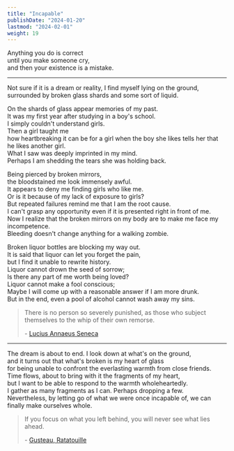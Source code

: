 ```yaml
---
title: "Incapable"
publishDate: "2024-01-20"
lastmod: "2024-02-01"
weight: 19
---
```


Anything you do is correct<br/>
until you make someone cry,<br/>
and then your existence is a mistake.<br/>

---

Not sure if it is a dream or reality, I find myself lying on the ground,<br/>
surrounded by broken glass shards and some sort of liquid.<br/>

On the shards of glass appear memories of my past.<br/>
It was my first year after studying in a boy's school.<br/>
I simply couldn't understand girls.<br/>
Then a girl taught me<br/>
how heartbreaking it can be for a girl when the boy she likes tells her that he likes another girl.<br/>
What I saw was deeply imprinted in my mind.<br/>
Perhaps I am shedding the tears she was holding back.<br/>

Being pierced by broken mirrors,<br/>
the bloodstained me look immensely awful.<br/>
It appears to deny me finding girls who like me.<br/>
Or is it because of my lack of exposure to girls?<br/>
But repeated failures remind me that I am the root cause.<br/>
I can't grasp any opportunity even if it is presented right in front of me.<br/>
Now I realize that the broken mirrors on my body are to make me face my incompetence.<br/>
Bleeding doesn't change anything for a walking zombie.<br/>

Broken liquor bottles are blocking my way out.<br/>
It is said that liquor can let you forget the pain,<br/>
but I find it unable to rewrite history.<br/>
Liquor cannot drown the seed of sorrow;<br/>
Is there any part of me worth being loved?<br/>
Liquor cannot make a fool conscious;<br/>
Maybe I will come up with a reasonable answer if I am more drunk.<br/>
But in the end, even a pool of alcohol cannot wash away my sins.<br/>

> There is no person so severely punished, as those who subject themselves to
> the whip of their own remorse.
>
> \- [Lucius Annaeus Seneca](https://www.brainyquote.com/quotes/lucius_annaeus_seneca_155043)

---

The dream is about to end. I look down at what's on the ground,<br/>
and it turns out that what's broken is my heart of glass<br/>
for being unable to confront the everlasting warmth from close friends.<br/>
Time flows, about to bring with it the fragments of my heart,<br/>
but I want to be able to respond to the warmth wholeheartedly.<br/>
I gather as many fragments as I can. Perhaps dropping a few.<br/>
Nevertheless, by letting go of what we were once incapable of, we can finally make ourselves whole.<br/>

> If you focus on what you left behind, you will never see what lies ahead.
>
> \- [Gusteau, Ratatouille](https://www.goodreads.com/quotes/8052550-if-you-focus-on-what-you-left-behind-you-will)
